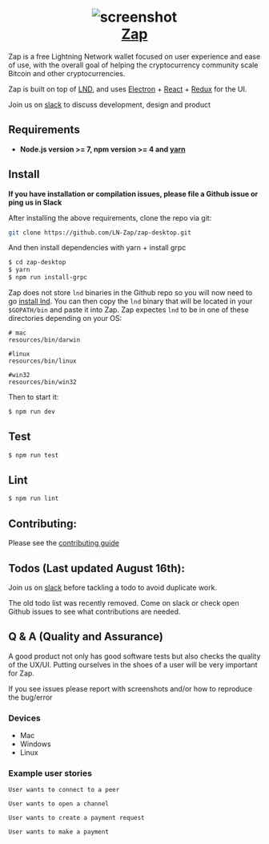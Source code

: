 <h1 align="center">
  <img src='http://zap.jackmallers.com/assets/desktop-f9a57ed49fc09119e2c9d3ba7337a5a7b42123b992b2eae14c356fc8a5ea25a3.png' alt="screenshot" />
  <br />
  <center>
    <a href='https://zap.jackmallers.com'>Zap</a>
  </center>
</h1>

Zap is a free Lightning Network wallet focused on user experience and ease of use, with the overall goal of helping the cryptocurrency community scale Bitcoin and other cryptocurrencies.

Zap is built on top of [LND](https://github.com/lightningnetwork/lnd), and uses
[Electron](https://electron.atom.io/) + [React](https://facebook.github.io/react/) + [Redux](https://github.com/reactjs/redux/tree/master/docs) for the UI.

Join us on [slack](https://join.slack.com/t/zaphq/shared_invite/enQtMjc5Njg3NjU5MzMzLWE1M2RiNjYxNWEyMTRjMzhmZDIyNTQ0YTRjNDg4MWNiMzI1ODNlODhhMzE5ZWVmMGVkOWVkMTVmNzBhNDhiZjQ) to discuss development, design and product

## Requirements

* **Node.js version >= 7, npm version >= 4 and [yarn](https://yarnpkg.com/lang/en/docs/install/)**

## Install

**If you have installation or compilation issues, please file a Github issue or ping us in Slack**

After installing the above requirements, clone the repo via git:
```bash
git clone https://github.com/LN-Zap/zap-desktop.git
```

And then install dependencies with yarn + install grpc

```bash
$ cd zap-desktop
$ yarn
$ npm run install-grpc
```
Zap does not store `lnd` binaries in the Github repo so you will now need to go [install lnd](https://github.com/lightningnetwork/lnd/blob/master/docs/INSTALL.md). You can then copy the `lnd` binary that will be located in your `$GOPATH/bin` and paste it into Zap. Zap expectes `lnd` to be in one of these directories depending on your OS:

```
# mac
resources/bin/darwin

#linux
resources/bin/linux

#win32
resources/bin/win32
```

Then to start it:
```bash
$ npm run dev
```

## Test
```bash
$ npm run test
```

## Lint
```bash
$ npm run lint
```

## Contributing:
Please see the [contributing guide](https://github.com/LN-Zap/zap-desktop/blob/master/CONTRIBUTING.md)

## Todos (Last updated August 16th):
Join us on [slack](https://join.slack.com/t/zaphq/shared_invite/enQtMjc5Njg3NjU5MzMzLWE1M2RiNjYxNWEyMTRjMzhmZDIyNTQ0YTRjNDg4MWNiMzI1ODNlODhhMzE5ZWVmMGVkOWVkMTVmNzBhNDhiZjQ) before tackling a todo to avoid duplicate work. 

The old todo list was recently removed. Come on slack or check open Github issues to see what contributions are needed.

## Q & A (Quality and Assurance)

A good product not only has good software tests but also checks the quality of the UX/UI. Putting ourselves in the shoes of a user will be very important for Zap.

If you see issues please report with screenshots and/or how to reproduce the bug/error

### Devices
- Mac
- Windows
- Linux

### Example user stories
`User wants to connect to a peer`

`User wants to open a channel`

`User wants to create a payment request`

`User wants to make a payment`
